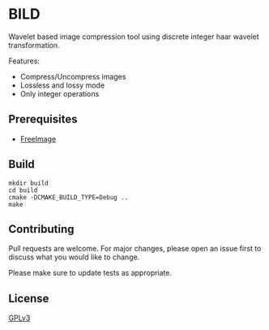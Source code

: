 # BILD

Wavelet based image compression tool using discrete integer haar wavelet
transformation.

Features:

* Compress/Uncompress images
* Lossless and lossy mode
* Only integer operations

## Prerequisites

* [FreeImage](https://freeimage.sourceforge.io/)

## Build

    mkdir build
    cd build
    cmake -DCMAKE_BUILD_TYPE=Debug ..
    make

## Contributing

Pull requests are welcome. For major changes, please open an issue first to
discuss what you would like to change.

Please make sure to update tests as appropriate.

## License

[GPLv3](https://www.gnu.org/licenses/gpl-3.0.de.html)
